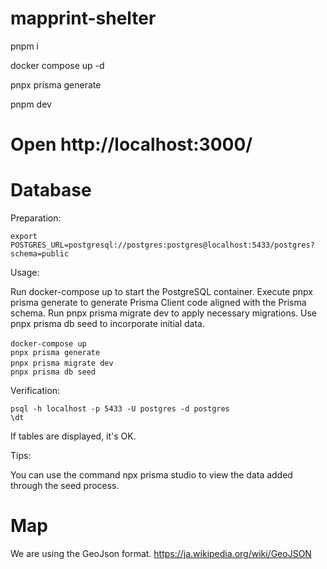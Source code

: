 # mapprint-shelter

pnpm i

docker compose up -d

pnpx prisma generate

pnpm dev

# Open http://localhost:3000/

# Database

Preparation:

```
export POSTGRES_URL=postgresql://postgres:postgres@localhost:5433/postgres?schema=public
```

Usage:

Run docker-compose up to start the PostgreSQL container.
Execute pnpx prisma generate to generate Prisma Client code aligned with the Prisma schema.
Run pnpx prisma migrate dev to apply necessary migrations.
Use pnpx prisma db seed to incorporate initial data.

```
docker-compose up 　
pnpx prisma generate
pnpx prisma migrate dev 　
pnpx prisma db seed
```

Verification:

```
psql -h localhost -p 5433 -U postgres -d postgres
\dt
```

If tables are displayed, it's OK.

Tips:

You can use the command npx prisma studio to view the data added through the seed process.

# Map

We are using the GeoJson format.
https://ja.wikipedia.org/wiki/GeoJSON
